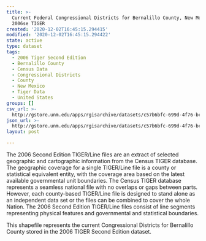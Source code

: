 ```yaml
---
title: >-
  Current Federal Congressional Districts for Bernalillo County, New Mexico,
  2006se TIGER
created: '2020-12-02T16:45:15.294415'
modified: '2020-12-02T16:45:15.294422'
state: active
type: dataset
tags:
  - 2006 Tiger Second Edition
  - Bernalillo County
  - Census Data
  - Congressional Districts
  - County
  - New Mexico
  - Tiger Data
  - United States
groups: []
csv_url: >-
  http://gstore.unm.edu/apps/rgisarchive/datasets/c57b6bfc-699d-4f76-bc80-7d4cb1a239ac/tgr2006se_bern_cdcu.derived.csv
json_url: >-
  http://gstore.unm.edu/apps/rgisarchive/datasets/c57b6bfc-699d-4f76-bc80-7d4cb1a239ac/tgr2006se_bern_cdcu.derived.json
layout: post

---
```

The 2006 Second Edition TIGER/Line files are an extract of selected geographic and cartographic information from the Census TIGER database.  The geographic coverage for a single TIGER/Line file is a county or statistical equivalent entity, with the coverage area based on the latest available governmental unit boundaries. The Census TIGER database represents a seamless national file with no overlaps or gaps between parts.  However, each county-based TIGER/Line file is designed to stand alone as an independent data set or the files can be combined to cover the whole Nation.  The 2006 Second Edition  TIGER/Line files consist of line segments representing physical features and governmental and statistical boundaries.  

This shapefile represents the current Congressional Districts for Bernalillo County stored in the 2006 TIGER Second Edition dataset.
